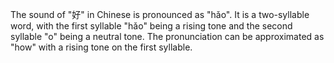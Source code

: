 The sound of "好" in Chinese is pronounced as "hǎo". It is a two-syllable word, with the first syllable "hǎo" being a rising tone and the second syllable "o" being a neutral tone. The pronunciation can be approximated as "how" with a rising tone on the first syllable.